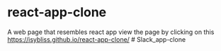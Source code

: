 # react-app-clone
A web page that resembles react app 
view the page by clicking on this https://isybliss.github.io/react-app-clone/
#   S l a c k _ a p p - c l o n e  
 